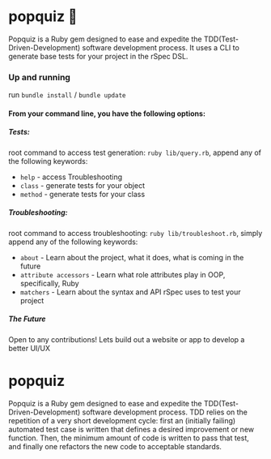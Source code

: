 # popquiz 🚀
Popquiz is a Ruby gem designed to ease and expedite the TDD(Test-Driven-Development) software development process. It uses a CLI to generate base tests for your project in the rSpec DSL.

### Up and running

run ```bundle install``` / ```bundle update```

#### From your command line, you have the following options:

##### Tests:
root command to access test generation: ```ruby lib/query.rb```, append any of the following keywords:

- ```help``` - access Troubleshooting
- ```class``` - generate tests for your object
- ```method``` - generate tests for your class

##### Troubleshooting:
root command to access troubleshooting: ```ruby lib/troubleshoot.rb```, simply append any of the following keywords:

- ```about``` - Learn about the project, what it does, what is coming in the future
- ```attribute accessors``` - Learn what role attributes play in OOP, specifically, Ruby
- ```matchers``` - Learn about the syntax and API rSpec uses to test your project

##### The Future
Open to any contributions! Lets build out a website or app to develop a better UI/UX

# popquiz
Popquiz is a Ruby gem designed to ease and expedite the TDD(Test-Driven-Development) software development process. TDD relies on the repetition of a very short development cycle: first an (initially failing) automated test case is written that defines a desired improvement or new function. Then, the minimum amount of code is written to pass that test, and finally one refactors the new code to acceptable standards.
